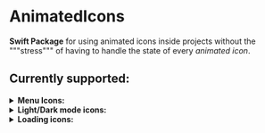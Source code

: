 # AnimatedIcons

<b>Swift Package</b> for using animated icons inside projects without the """stress""" of having to handle the state of every _animated icon_.

## Currently supported:

<details>
<summary><b>Menu Icons:</b></summary>
    <ul>
        <li>
            <details>
                <summary>MoreVert-Cross Animated Icon</summary>Parameters list:
                <ul>
                    <li> <b>isSelected</b>: state handle value </li>
                        <ul>
                            <li> <b>true</b> state -> cross icon </li>
                            <li> <b>false</b> state -> horizontal more dots icon </li>
                        </ul>
                    <li><b>size</b>: icon size </li>
                    <li><b>duration</b>: animation duration </li>
                    <li><b>{dots, cross}color</b>: color for each category in-between <i>{}</i> </li>
                </ul>
            </details>
        </li>
        <li>
            <details>
                <summary>MoreHor-Cross Animated Icon</summary>Parameters list:
                <ul>
                    <li> <b>isSelected</b>: state handle value
                    <ul>
                        <li> <b>true</b> state -> cross icon</li>
                        <li> <b>false</b> state -> horizontal more dots icon</li>
                    </ul>
                    </li>
                    <li> <b>size</b>: icon size </li>
                    <li> <b>duration</b>: animation duration </li>
                    <li> <b>{dots, cross}color</b>: color for each category in-between <i>{}</i> </li>
                </ul>
            </details>
        </li>
        <li>
            <details>
                <summary>Add-Cross Animated Icon</summary>Parameters list:
                <ul>
                <li> <b>isSelected</b>: state handle value:
                    <ul>
                    <li> <b>true</b> state -> cross icon</li>
                    <li> <b>false</b> state -> add icon</li>
                    </ul>
                </li>
                <li> <b>size</b>: icon size </li>
                <li> <b>duration</b>: animation duration</li>
                <li> <b>plusColor</b>: plus icon color</li>
                <li> <b>crossColor</b>: cross icon color</li>
                </ul>
            </details>
        </li>
        <li> 
            <details  >
                <summary>BurgerMenu_Cross Icon</summary>Parameters list:
                <ul>
                    <li> <b>menuState</b>: state handle value
                    <ul>
                        <li> <b>true</b> state -> cross icon</li>
                        <li> <b>false</b> state -> burger icon</li>
                    </ul>
                    </li>
                    <li> <b>size</b>: icon size</li>
                    <li> <b>{burger, cross}Color</b>: color of the specified icon in-between <i>{}</i> </li>
                    <li> <b>duration</b>: animation duration</li>
                    <li> <b>isRounded</b>: rounded line-caps flag</li>
                </ul>
            </details>
        </li>
        <li> 
            <details  >
                <summary>Chevron Rotation Icon</summary>Parameters list:
                <ul>
                    <li> <b>isSelected</b>: state handle value</li>
                    <li> <b>size</b>: icon size</li>
                    <li> <b>duration</b>: animation duration</li>
                    <li> <b>from</b>: starting rotation of the chevron</li>
                </ul>
            </details>
        </li>
    </ul>
</details>
<details>
<summary><b>Light/Dark mode icons:</b> </summary>
    <ul>
        <li>
        <details>
            <summary>Sun-Moon icon</summary>Parameters list:
            <ul>
                <li> <b>isSun</b>: state handle value</li>
                <li> <b>size</b>: icon size</li>
                <li> <b>duration</b>: animation duration</li>
                <li> <b>{sun, moon}Color</b>: color of the indicated icon</li>
            </ul>
        </details>
        </li>
    </ul>
</details>
<details>
    <summary><b>Loading icons:</b></summary>
    <ul>
        <li>
        <details>
            <summary>LoadingSpinner animation:</summary>Parameters list:
            <ul>
                <li> <b>loadingAmount</b>: spinner "drawed" amount (from 0 to 360)</li>
                <li> <b>size</b>: icon size</li>
                <li> <b>color</b>: icon color</li>
                <li> <b>isRounded</b>: are lineCaps rounded?</li>
                <li> <b>rotationSpeed</b>: multiplicative constant for animation speed management</li>
            </ul>
        </details>
        </li>
    </ul>
</details>
